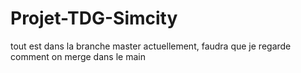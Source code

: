 # Projet-TDG-Simcity

tout est dans la branche master actuellement, faudra que je regarde comment on merge dans le main
